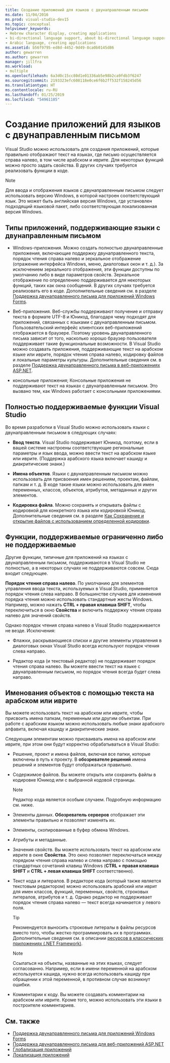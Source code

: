 ```yaml
---
title: Создание приложений для языков с двунаправленным письмом
ms.date: 11/04/2016
ms.prod: visual-studio-dev15
ms.topic: conceptual
helpviewer_keywords:
- Hebrew character display, creating applications
- bi-directional language support, about bi-directional language support
- Arabic language, creating applications
ms.assetid: b56f9795-ed8d-4452-9d49-8ca0b0145d86
author: gewarren
ms.author: gewarren
manager: jillfra
ms.workload:
- multiple
ms.openlocfilehash: 6a3d0c15cc80d1e01336ab5e98b2ca9fdb3f6247
ms.sourcegitcommit: 2193323efc608118e0ce6f6b2ff532f158245d56
ms.translationtype: HT
ms.contentlocale: ru-RU
ms.lasthandoff: 01/25/2019
ms.locfileid: "54961105"
---
```

# <a name="creating-applications-in-bi-directional-languages"></a>Создание приложений для языков с двунаправленным письмом

Visual Studio можно использовать для создания приложений, которые правильно отображают текст на языках, где письмо осуществляется справа налево, в том числе арабском и иврите. Для некоторых функций можно просто задать свойства. В других случаях требуется реализовать функции в коде.

> [!NOTE]
> Для ввода и отображения языков с двунаправленным письмом следует использовать версию Windows, в которой настроен соответствующий язык. Это может быть английская версия Windows, где установлен подходящий языковой пакет, либо соответствующая локализованная версия Windows.

## <a name="types-of-application-that-support-bi-directional-languages"></a>Типы приложений, поддерживающие языки с двунаправленным письмом

-  Windows-приложения. Можно создать полностью двунаправленные приложения, включающие поддержку двунаправленного текста, порядок чтения справа налево и зеркальное отображение (отражение интерфейса Windows, меню, диалоговых окон и т. д.). За исключением зеркального отображения, эти функции доступны по умолчанию либо в виде параметров свойств. Зеркальное отображение по определению поддерживается для некоторых функций, таких как окна сообщений. В других случаях требуется реализовать его в коде. Дополнительные сведения см. в разделе [Поддержка двунаправленного письма для приложений Windows Forms](/dotnet/framework/winforms/advanced/bi-directional-support-for-windows-forms-applications).

-  Веб-приложения. Веб-службы поддерживают получение и отправку текста в формате UTF-8 и Юникод, благодаря чему подходят для приложений, связанных с языками с двунаправленным письмом. Пользовательский интерфейс клиентских веб-приложений отображается в браузере. Поэтому уровень двунаправленного письма зависит от того, насколько хорошо браузер пользователя поддерживает такие функциональные возможности. В Visual Studio можно создавать приложения, поддерживающие текст на арабском языке или иврите, порядок чтения справа налево, кодировку файлов и локальные параметры культуры. Дополнительные сведения см. в разделе [Поддержка двунаправленного письма в веб-приложениях ASP.NET](https://msdn.microsoft.com/Library/5576f9b1-9b86-41ef-8354-092d366bcd03).

-  консольные приложения; Консольные приложения не поддерживают текст на языках с двунаправленным письмом. Это вызвано тем, как Windows работает с консольными приложениями.

## <a name="visual-studio-features-that-are-fully-supported"></a>Полностью поддерживаемые функции Visual Studio
 Во время разработки в Visual Studio можно использовать языки с двунаправленным письмом в следующих случаях:

-   **Ввод текста**. Visual Studio поддерживает Юникод, поэтому, если в вашей системе настроены соответствующие региональные параметры и язык ввода, можно ввести текст на арабском языке или иврите. (Поддержка арабского языка включает кашиду и диакритические знаки.)

-   **Имена объектов**. Языки с двунаправленным письмом можно использовать для присвоения имен решениям, проектам, файлам, папкам и т. д. В коде такие языки можно использовать для имен переменных, классов, объектов, атрибутов, метаданных и других элементов.

-   **Кодировка файла**. Можно сохранять и открывать файлы с кодировкой для конкретного языка или кодировкой Юникод. Дополнительные сведения см. в разделе [Как Сохранение и открытие файлов с использованием определенной кодировки](../ide/how-to-save-and-open-files-with-encoding.md).

## <a name="features-with-limited-or-no-support"></a>Функции, поддерживаемые ограниченно либо не поддерживаемые
 Другие функции, типичные для приложений на языках с двунаправленным письмом, поддерживаются в Visual Studio не полностью, а в некоторых случаях не поддерживаются совсем. Сюда входит следующее.

**Порядок чтения справа налево**. По умолчанию для элементов управления ввода текста, используемых в Visual Studio, применяется порядок чтения слева направо. В большинстве случаев для изменения порядка чтения можно использовать стандартные жесты Windows. Например, можно нажать **CTRL + правая клавиша SHIFT**, чтобы переключиться в окно **Свойства** и включить поддержку чтения справа налево для значений свойств.

Однако порядок чтения справа налево в Visual Studio поддерживается не везде. Исключения:

-   Флажки, раскрывающиеся списки и другие элементы управления в диалоговых окнах Visual Studio всегда используют порядок чтения слева направо.

-   Редактор кода (и текстовый редактор) не поддерживает порядок чтения справа налево. Вы можете ввести текст на языке с двунаправленным письмом, но порядок чтения всегда будет слева направо.

## <a name="naming-things-using-arabic-or-hebrew-text"></a>Именования объектов с помощью текста на арабском или иврите
 Вы можете использовать текст на арабском или иврите, чтобы присвоить имена папкам, переменным или другим объектам. При работе с арабским языком можно использовать любые знаки арабского алфавита, включая кашиду и диакритические знаки.

 Следующим элементам можно присваивать имена на арабском или иврите, при этом они будут корректно обрабатываться в Visual Studio:

-   Решение, проект и имена файлов, включая все папки, которые включены в путь к проекту. В **обозревателе решений** имена решений и элементов будут отображаться правильно.

-   Содержимое файлов. Вы можете открыть или сохранить файлы в кодировке Юникод или с выбранной кодовой страницы.

    > [!NOTE]
    >  Редактор кода является особым случаем. Подробную информацию см. ниже.

-   Элементы данных. **Обозреватель серверов** отображает эти элементы правильно и позволяет изменять их.

-   Элементы, скопированные в буфер обмена Windows.

-   Атрибуты и метаданные.

-   Значения свойств. Вы можете использовать текст на арабском или иврите в окне **Свойства**. Это окно позволяет переключаться между порядком чтения справа налево и слева направо с помощью стандартных сочетаний клавиш Windows (**CTRL + правая клавиша SHIFT** и **CTRL + левая клавиша SHIFT** соответственно).

-   Текст кода и литералов. В редакторе кода (который также является текстовым редактором) можно использовать арабский или иврит для имен классов, функций, переменных, свойств, строковых литералов, атрибутов и т. д. Однако редактор не поддерживает порядок чтения справа налево — текст всегда начинается у левого поля.

    > [!TIP]
    > Рекомендуется выносить строковые литералы в файлы ресурсов вместо того, чтобы жестко программировать их в программах. Дополнительные сведения см. в описании [ресурсов в классических приложениях (.NET Framework)](/dotnet/framework/resources/index).

    > [!NOTE]
    > Ссылаться на объекты, названные на этих языках, следует согласованно. Например, если в имени переменной на арабском используется кашида, нужно всегда использовать кашиду при обращении к этой переменной, в противном случае возникнут ошибки.

-   Комментарии к коду. Вы можете создавать комментарии на арабском или иврите. Кроме того, можно использовать эти языки в построителе комментариев.

## <a name="see-also"></a>См. также

- [Поддержка двунаправленного письма для приложений Windows Forms](/dotnet/framework/winforms/advanced/bi-directional-support-for-windows-forms-applications)
- [Поддержка двунаправленного письма для веб-приложений ASP.NET](https://msdn.microsoft.com/Library/5576f9b1-9b86-41ef-8354-092d366bcd03)
- [Глобализация приложений](../ide/globalizing-applications.md)
- [Локализация приложений](../ide/localizing-applications.md)